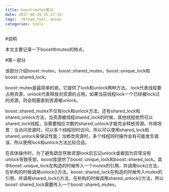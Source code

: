 ```yaml
---
title: boost/mutex笔记
date: 2017-08-20 15:27:33
tags:  thread_tool, mutex
categories: tools
---
```


#说明

本文主要记录一下boost中mutex的特点。

<!-- more -->
#第一部分

该部分介绍boost::mutex，boost::shared_mutex，boost::unique_lock和boost::shared_lock。

boost::mutex是最简单的锁，它提供了lock和unlock两种方法。 lock代表线程要占用资源，unlock代表释放对资源的占用。如果当前线程lock一个已经被lock过的资源，则会阻塞直到资源被unlock。

boost::shared_mutex不仅有lock和unlock方法，还有shared_lock和shared_unlock方法，当资源被线程shared_lock的时候，其他线程依然可以shared_lock线程，当需要相应次数的shared_unlock才能完全释放资源。作用场景：当访问资源时，可以多个线程同时访问，所以可以使用shared_lock和shared_unlock来保证性能；当修改资源时，多个线程同时操作会有可能发生错误，所以使用lock和unlock方法比较合适。

在具体操作时，为了避免疏忽导致资源lock后忘记unlock或者因为异常没有unlock导致死锁，boost库提供了boost::unique_lock和boost::shared_lock。其中boost::unique_lock在构造的时候传入一个mutex的引用，并调用lock()方法，在析构的时候调用unlock()方法。boost::shared_lock在构造的时候传入mutex的引用，并调用shared_lock()方法，在析构的时候调用shared_unlock()方法，所以boost::shared_lock需要传入一个boost::shared_mutex。

